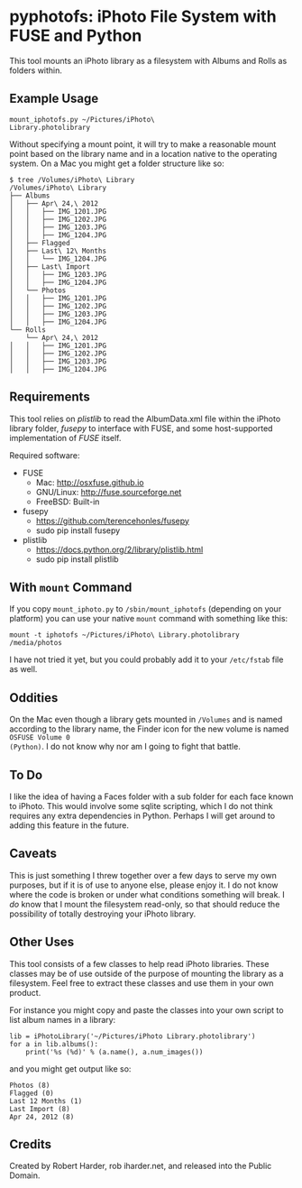 # pyphotofs: iPhoto File System with FUSE and Python

This tool mounts an iPhoto library as a filesystem with Albums and Rolls as folders within.


## Example Usage

<code>mount_iphotofs.py ~/Pictures/iPhoto\ Library.photolibrary</code>

Without specifying a mount point, it will try to make a reasonable mount point
based on the library name and in a location native to the operating system.
On a Mac you might get a folder structure like so:


    $ tree /Volumes/iPhoto\ Library
    /Volumes/iPhoto\ Library
    ├── Albums
    │   ├── Apr\ 24,\ 2012
    │   │   ├── IMG_1201.JPG
    │   │   ├── IMG_1202.JPG
    │   │   ├── IMG_1203.JPG
    │   │   ├── IMG_1204.JPG
    │   ├── Flagged
    │   ├── Last\ 12\ Months
    │   │   └── IMG_1204.JPG
    │   ├── Last\ Import
    │   │   ├── IMG_1203.JPG
    │   │   ├── IMG_1204.JPG
    │   └── Photos
    │   │   ├── IMG_1201.JPG
    │   │   ├── IMG_1202.JPG
    │   │   ├── IMG_1203.JPG
    │   │   ├── IMG_1204.JPG
    └── Rolls
        └── Apr\ 24,\ 2012
    │   │   ├── IMG_1201.JPG
    │   │   ├── IMG_1202.JPG
    │   │   ├── IMG_1203.JPG
    │   │   ├── IMG_1204.JPG


## Requirements

This tool relies on *plistlib* to read the AlbumData.xml file within
the iPhoto library folder, *fusepy* to interface with FUSE, and
some host-supported implementation of *FUSE* itself.

Required software:
- FUSE
    - Mac: http://osxfuse.github.io
    - GNU/Linux: http://fuse.sourceforge.net
    - FreeBSD: Built-in
- fusepy 
    - https://github.com/terencehonles/fusepy
    - sudo pip install fusepy
- plistlib
    - https://docs.python.org/2/library/plistlib.html
    - sudo pip install plistlib
 

## With <code>mount</code> Command

If you copy <code>mount_iphoto.py</code> to <code>/sbin/mount_iphotofs</code> 
(depending on your platform) you can use your native <code>mount</code> command
with something like this:

<code>mount -t iphotofs ~/Pictures/iPhoto\ Library.photolibrary /media/photos</code>

I have not tried it yet, but you could probably add it to your <code>/etc/fstab</code>
file as well.


## Oddities

On the Mac even though a library gets mounted in <code>/Volumes</code> and is named
according to the library name, the Finder icon for the new volume is named
<code>OSFUSE Volume 0 (Python)</code>.  I do not know why nor am I going to fight
that battle.


## To Do

I like the idea of having a Faces folder with a sub folder for each face known
to iPhoto.  This would involve some sqlite scripting, which I do not think requires
any extra dependencies in Python.  Perhaps I will get around to adding this feature
in the future.
 
 
## Caveats

This is just something I threw together over a few days to serve my own purposes, but if
it is of use to anyone else, please enjoy it.  I do not know where the code is broken or
under what conditions something will break.  I *do* know that I mount the filesystem 
read-only, so that should reduce the possibility of totally destroying your iPhoto library.


## Other Uses

This tool consists of a few classes to help read iPhoto libraries.  These classes may
be of use outside of the purpose of mounting the library as a filesystem.  Feel free
to extract these classes and use them in your own product.

For instance you might copy and paste the classes into your own script to list album
names in a library:

    lib = iPhotoLibrary('~/Pictures/iPhoto Library.photolibrary')
    for a in lib.albums():
        print('%s (%d)' % (a.name(), a.num_images())

and you might get output like so:

    Photos (8)
    Flagged (0)
    Last 12 Months (1)
    Last Import (8)
    Apr 24, 2012 (8)


## Credits

Created by Robert Harder, rob iharder.net, and released into the Public Domain.
